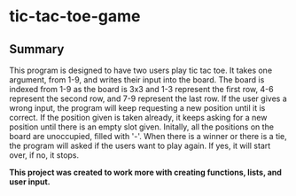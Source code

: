 # tic-tac-toe-game
## Summary
This program is designed to have two users play tic tac toe. It takes one argument, from 1-9, and writes their input into the board. 
The board is indexed from 1-9 as the board is 3x3 and 1-3 represent the first row, 4-6 represent the second row, and 7-9 represent the 
last row. If the user gives a wrong input, the program will keep requesting a new position until it is correct. If the position given 
is taken already, it keeps asking for a new position until there is an empty slot given.
Initally, all the positions on the board are unoccupied, filled with '-'.
When there is a winner or there is a tie, the program will asked if the users want to play again. If yes, it will start over, if no, it stops.


**This project was created to work more with creating functions, lists, and user input.**  
